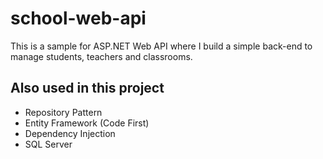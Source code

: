 # school-web-api
This is a sample for ASP.NET Web API where I build a simple back-end to manage students, teachers and classrooms.

## Also used in this project

* Repository Pattern
* Entity Framework (Code First)
* Dependency Injection
* SQL Server
